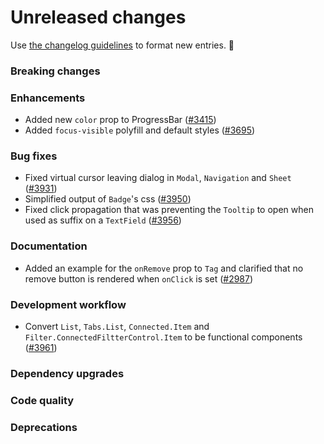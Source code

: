 # Unreleased changes

Use [the changelog guidelines](https://git.io/polaris-changelog-guidelines) to format new entries. 💜

### Breaking changes

### Enhancements

- Added new `color` prop to ProgressBar ([#3415](https://github.com/Shopify/polaris-react/pull/3415))
- Added `focus-visible` polyfill and default styles ([#3695](https://github.com/Shopify/polaris-react/pull/3695))

### Bug fixes

- Fixed virtual cursor leaving dialog in `Modal`, `Navigation` and `Sheet` ([#3931](https://github.com/Shopify/polaris-react/pull/3931))
- Simplified output of `Badge`'s css ([#3950](https://github.com/Shopify/polaris-react/pull/3950))
- Fixed click propagation that was preventing the `Tooltip` to open when used as suffix on a `TextField` ([#3956](https://github.com/Shopify/polaris-react/issues/3956))

### Documentation

- Added an example for the `onRemove` prop to `Tag` and clarified that no remove button is rendered when `onClick` is set ([#2987](https://github.com/Shopify/polaris-react/pull/2987))

### Development workflow

- Convert `List`, `Tabs.List`, `Connected.Item` and `Filter.ConnectedFiltterControl.Item` to be functional components ([#3961](https://github.com/Shopify/polaris-react/pull/3961))

### Dependency upgrades

### Code quality

### Deprecations
